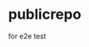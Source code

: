 # publicrepo
for e2e test



















































































































































































































































































































































































































































































































































































































































































































































































































































































































































































































































































































































































































































































































































































































































































































































































































































































































































































































































































































































































































































































































































































































































































































































































































































































































































































































































































































































































































































































































































































































































































































































































































































































































































































































































































































































































































